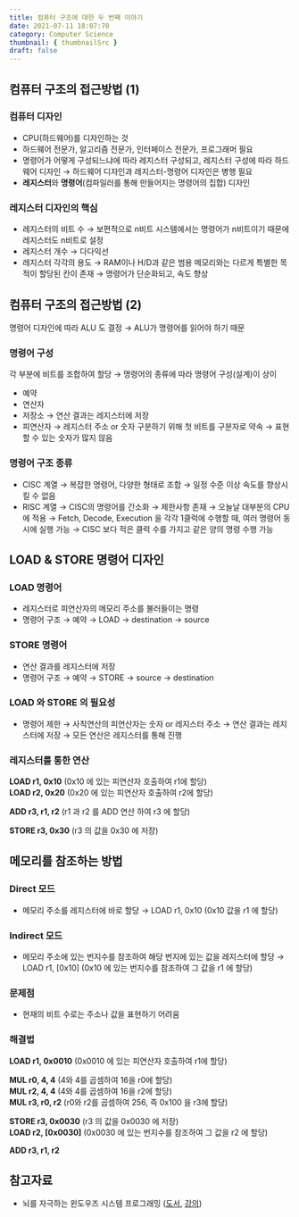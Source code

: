 ```yaml
---
title: 컴퓨터 구조에 대한 두 번째 이야기
date: 2021-07-11 18:07:70
category: Computer Science
thumbnail: { thumbnailSrc }
draft: false
---
```


## 컴퓨터 구조의 접근방법 (1)

### 컴퓨터 디자인

- CPU(하드웨어)를 디자인하는 것
- 하드웨어 전문가, 알고리즘 전문가, 인터페이스 전문가, 프로그래머 필요
- 명령어가 어떻게 구성되느냐에 따라 레지스터 구성되고, 레지스터 구성에 따라 하드웨어 디자인 
→ 하드웨어 디자인과 레지스터-명령어 디자인은 병행 필요
- **레지스터**와 **명령어**(컴파일러를 통해 만들어지는 명령어의 집합) 디자인

### 레지스터 디자인의 핵심

- 레지스터의 비트 수
→ 보편적으로 n비트 시스템에서는 명령어가 n비트이기 때문에 레지스터도 n비트로 설정
- 레지스터 개수
→ 다다익선
- 레지스터 각각의 용도
→ RAM이나 H/D과 같은 범용 메모리와는 다르게 특별한 목적이 할당된 칸이 존재
→ 명령어가 단순화되고, 속도 향상

## 컴퓨터 구조의 접근방법 (2)

명령어 디자인에 따라 ALU 도 결정 → ALU가 명령어를 읽어야 하기 때문

### 명령어 구성

각 부분에 비트를 조합하여 할당 → 명령어의 종류에 따라 명령어 구성(설계)이 상이

- 예약
- 연산자
- 저장소
→ 연산 결과는 레지스터에 저장
- 피연산자
→ 레지스터 주소 or 숫자 구분하기 위해 첫 비트를 구분자로 약속
→ 표현할 수 있는 숫자가 많지 않음

### 명령어 구조 종류

- CISC 계열
→ 복잡한 명령어, 다양한 형태로 조합
→ 일정 수준 이상 속도를 향상시킬 수 없음
- RISC 계열
→ CISC의 명령어를 간소화
→ 제한사항 존재
→ 오늘날 대부분의 CPU에 적용
→ Fetch, Decode, Execution 을 각각 1클럭에 수행할 때, 여러 명령어 동시에 실행 가능
→ CISC 보다 적은 클럭 수를 가지고 같은 양의 명령 수행 가능

## LOAD & STORE 명령어 디자인

### LOAD 명령어

- 레지스터로 피연산자의 메모리 주소를 불러들이는 명령
- 명령어 구조
→ 예약
→ LOAD
→ destination
→ source

### STORE 명령어

- 연산 결과를 레지스터에 저장
- 명령어 구조
→ 예약
→ STORE
→ source
→ destination

### LOAD 와 STORE 의 필요성

- 명령어 제한
→ 사칙연산의 피연산자는 숫자 or 레지스터 주소
→ 연산 결과는 레지스터에 저장
→ 모든 연산은 레지스터를 통해 진행

### 레지스터를 통한 연산

**LOAD r1, 0x10** (0x10 에 있는 피연산자 호출하여 r1에 할당)  
**LOAD r2, 0x20** (0x20 에 있는 피연산자 호출하여 r2에 할당)  
  
**ADD r3, r1, r2** (r1 과 r2 를 ADD 연산 하여 r3 에 할당)  
  
**STORE r3, 0x30** (r3 의 값을 0x30 에 저장)

## 메모리를 참조하는 방법

### Direct 모드

- 메모리 주소를 레지스터에 바로 할당
→ LOAD r1, 0x10 (0x10 값을 r1 에 할당)

### Indirect 모드

- 메모리 주소에 있는 번지수를 참조하여 해당 번지에 있는 값을 레지스터에 할당
→ LOAD r1, [0x10] (0x10 에 있는 번지수를 참조하여 그 값을 r1 에 할당)

### 문제점

- 현재의 비트 수로는 주소나 값을 표현하기 어려움

### 해결법

**LOAD r1, 0x0010** (0x0010 에 있는 피연산자 호출하여 r1에 할당)  
  
**MUL r0, 4, 4** (4와 4를 곱셈하여 16을 r0에 할당)  
**MUL r2, 4, 4** (4와 4를 곱셈하여 16을 r2에 할당)  
**MUL r3, r0, r2** (r0와 r2를 곱셈하여 256, 즉 0x100 을 r3에 할당)  
  
**STORE r3, 0x0030** (r3 의 값을 0x0030 에 저장)  
**LOAD r2, [0x0030]** (0x0030 에 있는 번지수를 참조하여 그 값을 r2 에 할당)  
  
**ADD r3, r1, r2**

## 참고자료

- 뇌를 자극하는 윈도우즈 시스템 프로그래밍 ([도서](http://www.kyobobook.co.kr/product/detailViewKor.laf?ejkGb=KOR&mallGb=KOR&barcode=9788979144611&orderClick=LEa&Kc=), [강의](https://www.inflearn.com/course/%EC%8B%9C%EC%8A%A4%ED%85%9C-%ED%94%84%EB%A1%9C%EA%B7%B8%EB%9E%98%EB%B0%8D))